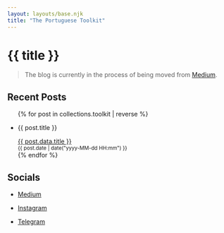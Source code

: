 ```yaml
---
layout: layouts/base.njk
title: "The Portuguese Toolkit"
---
```


<h1>{{ title }}</h1>

> The blog is currently in the process of being moved from [Medium](https://medium.com/@portuguese-toolkit).

## Recent Posts

<ul>
{% for post in collections.toolkit | reverse %}
  <li>
    <p>{{ post.title }}</p>
    <a href="{{ post.url }}">{{ post.data.title }}</a><br />
    <small>{{ post.date | date("yyyy-MM-dd HH:mm") }}</small>
  </li>
{% endfor %}
</ul>

## Socials

- [Medium](https://medium.com/@portuguese-toolkit)

- [Instagram](https://www.instagram.com/portuguese_toolkit/)

- [Telegram](https://t.me/inattentiveportolife)